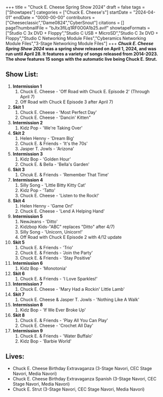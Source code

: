 +++
title = "Chuck E. Cheese Spring Show 2024"
draft = false
tags = ["Showtapes"]
categories = ["Chuck E. Cheese's"]
startDate = "2024-04-01"
endDate = "0000-00-00"
contributors = ["Cheeseclassic","Dame0824","CyberSnout"]
citations = []
pageThumbnailFile = "bJtx3flLq1RF0O0A1b25.avif"
showtapeFormats = ["Studio C 3x DVD + Floppy","Studio C USB + MicroSD","Studio C 3x DVD + Floppy","Studio C Networking Module Files","Cyberamics Networking Module Files","3-Stage Networking Module Files"]
+++
***Chuck E. Cheese Spring Show 2024* was a spring show released on April 1, 2024, and was run until April 28. It features a variety of songs released from 2014-2023. The show features 15 songs with the automatic live being Chuck E. Strut.**

## Show List:

1.  **Intermission 1**
    1.  Chuck E. Cheese - 'Off Road with Chuck E. Episode 2' (Through April 7)
    2.  Off Road with Chuck E Episode 3 after April 7)
2.  **Skit 1**
    1.  Chuck E. Cheese - 'Most Perfect Day'
    2.  Chuck E. Cheese - 'Dancin' Kitten"
3.  **Intermission 2**
    1.  Kidz Pop - 'We're Taking Over'
4.  **Skit 2**
    1.  Helen Henny - 'Dream Big'
    2.  Chuck E. & Friends - 'It's the 70s'
    3.  Jasper T. Jowls - 'Arizona'
5.  **Intermission 3**
    1.  Kidz Bop - 'Golden Hour'
    2.  Chuck E. & Bella - 'Bella's Garden'
6.  **Skit 3**
    1.  Chcuk E. & Friends - 'Remember That Time'
7.  **Intermission 4**
    1.  Silly Song - 'Little Bitty Kitty Cat'
    2.  Kidz Pop - 'Tatto'
    3.  Chuck E. Cheese - 'Listen to the Rock!'
8.  **Skit 4**
    1.  Helen Henny - 'Game On!'
    2.  Chuck E. Cheese - 'Lend A Helping Hand'
9.  **Intermission 5**
    1.  NewJeans - 'Ditto'
    2.  Kidzbop Kids-"ABC" replaces "Ditto" after 4/7)
    3.  Silly Song - 'Unicorn, Unicorn!'
    4.  Off Road with Chuck E Episode 2 with 4/12 update
10. **Skit 5**
    1.  Chuck E. & Friends - 'Trio'
    2.  Chuck E. & Friends - 'Join the Party'
    3.  Chuck E. & Friends - 'Stay Positive'
11. **Intermission 6**
    1.  Kidz Bop - 'Monotonia'
12. **Skit 6**
    1.  Chuck E. & Friends - 'I Love Sparkles!'
13. **Intermission 7**
    1.  Chuck E. Cheese - 'Mary Had a Rockin' Little Lamb'
14. **Skit 7**
    1.  Chuck E. Cheese & Jasper T. Jowls - 'Nothing Like A Walk'
15. **Intermission 8**
    1.  Kidz Bop - 'If We Ever Broke Up'
16. **Skit 8**
    1.  Chuck E. & Friends - 'Play All You Can Play'
    2.  Chuck E. Cheese - 'Crochet All Day'
17. **Intermission 9**
    1.  Chuck E. & Friends - 'Water Buffalo'
    2.  Kidz Bop - 'Barbie World'

## Lives:

- Chuck E. Cheese Birthday Extravaganza (3-Stage Navori, CEC Stage Navori, Media Navori)
- Chuck E. Cheese Birthday Extravaganza Spanish (3-Stage Navori, CEC Stage Navori, Media Navori)
- Chuck E. Strut (3-Stage Navori, CEC Stage Navori, Media Navori)

